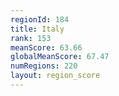 ```yaml
---
regionId: 184
title: Italy
rank: 153
meanScore: 63.66
globalMeanScore: 67.47
numRegions: 220
layout: region_score
---
```

